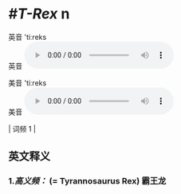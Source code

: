 # ***\#T-Rex*** n
英音 'tiːreks  
英音
<audio src="./media/T-Rex-B.aac" controls="controls"></audio>

美音 'tiːreks  
美音
<audio src="./media/T-Rex.aac" controls="controls"></audio>



| 词频 1 |  

英文释义
---
### 1.*高义频：* **(= Tyrannosaurus Rex) 霸王龙**  


